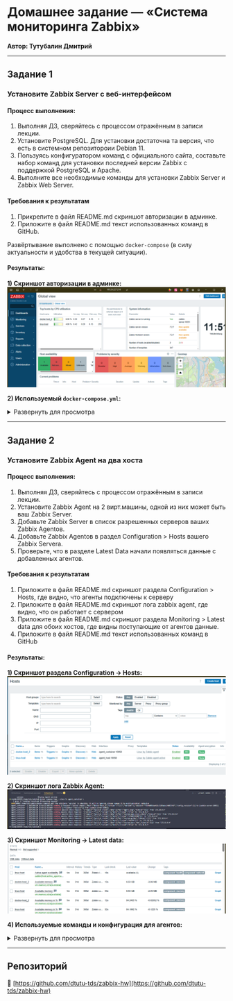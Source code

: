 # Домашнее задание — «Система мониторинга Zabbix»

**Автор: Тутубалин Дмитрий**

---

## Задание 1

### Установите Zabbix Server с веб-интерфейсом

#### Процесс выполнения:

1. Выполняя ДЗ, сверяйтесь с процессом отражённым в записи лекции.
2. Установите PostgreSQL. Для установки достаточна та версия, что есть в системном репозитороии Debian 11.
3. Пользуясь конфигуратором команд с официального сайта, составьте набор команд для установки последней версии Zabbix с поддержкой PostgreSQL и Apache.
4. Выполните все необходимые команды для установки Zabbix Server и Zabbix Web Server.

#### Требования к результатам 
1. Прикрепите в файл README.md скриншот авторизации в админке.
2. Приложите в файл README.md текст использованных команд в GitHub.

Развёртывание выполнено с помощью `docker-compose` (в силу актуальности и удобства в текущей ситуации).

#### Результаты:

**1) Скриншот авторизации в админке:**
![zabbix\_web](https://github.com/dtutu-tds/zabbix-hw/blob/main/screenshots/zabbix_web.png)

**2) Используемый `docker-compose.yml`:**

<details>
<summary>Развернуть для просмотра</summary>

```yaml
version: "3.8"

networks:
  zbx-net: {}

services:
  postgres:
    image: postgres:15
    environment:
      POSTGRES_DB: ${POSTGRES_DB}
      POSTGRES_USER: ${POSTGRES_USER}
      POSTGRES_PASSWORD: ${POSTGRES_PASSWORD}
      PGDATA: /var/lib/postgresql/data/pgdata
    volumes:
      - ./volumes/pgdata:/var/lib/postgresql/data
    restart: unless-stopped
    networks:
      - zbx-net

  zabbix-server:
    image: zabbix/zabbix-server-pgsql
    environment:
      DB_SERVER_HOST: postgres
      POSTGRES_USER: ${POSTGRES_USER}
      POSTGRES_PASSWORD: ${POSTGRES_PASSWORD}
      ZBX_STARTPOLLERS: 5
    depends_on:
      - postgres
    ports:
      - "10051:10051"
    restart: unless-stopped
    networks:
      - zbx-net

  zabbix-web:
    image: zabbix/zabbix-web-nginx-pgsql
    environment:
      DB_SERVER_HOST: postgres
      POSTGRES_USER: ${POSTGRES_USER}
      POSTGRES_PASSWORD: ${POSTGRES_PASSWORD}
      PHP_TZ: ${PHP_TZ}
      ZBX_SERVER_HOST: zabbix-server
      ZBX_SERVER_NAME: ${ZBX_SERVER_NAME}
    depends_on:
      - zabbix-server
    ports:
      - "8080:8080"
      - "4433:8443"
    restart: unless-stopped
    networks:
      - zbx-net
```

</details>

---

## Задание 2

### Установите Zabbix Agent на два хоста

#### Процесс выполнения:
1. Выполняя ДЗ, сверяйтесь с процессом отражённым в записи лекции.
2. Установите Zabbix Agent на 2 вирт.машины, одной из них может быть ваш Zabbix Server.
3. Добавьте Zabbix Server в список разрешенных серверов ваших Zabbix Agentов.
4. Добавьте Zabbix Agentов в раздел Configuration > Hosts вашего Zabbix Servera.
5. Проверьте, что в разделе Latest Data начали появляться данные с добавленных агентов.

#### Требования к результатам
1. Приложите в файл README.md скриншот раздела Configuration > Hosts, где видно, что агенты подключены к серверу
2. Приложите в файл README.md скриншот лога zabbix agent, где видно, что он работает с сервером
3. Приложите в файл README.md скриншот раздела Monitoring > Latest data для обоих хостов, где видны поступающие от агентов данные.
4. Приложите в файл README.md текст использованных команд в GitHub

#### Результаты:

**1) Скриншот раздела Configuration → Hosts:**
![agent's](https://github.com/dtutu-tds/zabbix-hw/blob/main/screenshots/agent's.png)

**2) Скриншот лога Zabbix Agent:**
![logs](https://github.com/dtutu-tds/zabbix-hw/blob/main/screenshots/logs.png)

**3) Скриншот Monitoring → Latest data:**
![wor\_agent](https://github.com/dtutu-tds/zabbix-hw/blob/main/screenshots/work_agent.png)

**4) Используемые команды и конфигурация для агентов:**

<details>
<summary>Развернуть для просмотра</summary>

```yaml
  agent_host:
    image: zabbix/zabbix-agent2
    container_name: agent_host
    network_mode: host
    pid: host
    environment:
      ZBX_SERVER_HOST: 127.0.0.1
      ZBX_SERVER_ACTIVE: 127.0.0.1
      ZBX_HOSTNAME: linux-host
    volumes:
      - /:/rootfs:ro
    restart: unless-stopped

  agent_container:
    image: zabbix/zabbix-agent2
    container_name: agent_container
    hostname: docker-host_2
    environment:
      ZBX_SERVER_HOST: zabbix-server
      ZBX_SERVER_ACTIVE: zabbix-server
      ZBX_HOSTNAME: docker-host_2
    expose:
      - "10050"
    restart: unless-stopped
    networks:
      - zbx-net
```

</details>

---

## Репозиторий

🔗 [https://github.com/dtutu-tds/zabbix-hw](https://github.com/dtutu-tds/zabbix-hw)
